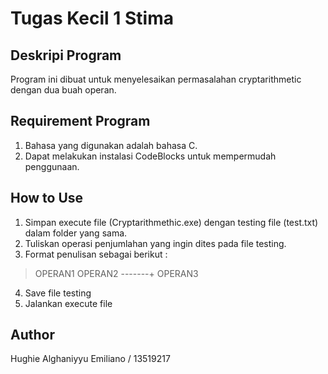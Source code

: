 # Tugas Kecil 1 Stima

## Deskripi Program
Program ini dibuat untuk menyelesaikan permasalahan cryptarithmetic dengan dua buah operan.

## Requirement Program
1. Bahasa yang digunakan adalah bahasa C.
2. Dapat melakukan instalasi CodeBlocks untuk mempermudah penggunaan.

## How to Use
1. Simpan execute file (Cryptarithmethic.exe) dengan testing file (test.txt) dalam folder yang sama.
2. Tuliskan operasi penjumlahan yang ingin dites pada file testing.
3. Format penulisan sebagai berikut :
> OPERAN1
> OPERAN2
> -------+
> OPERAN3
4. Save file testing
5. Jalankan execute file

## Author
Hughie Alghaniyyu Emiliano / 13519217
